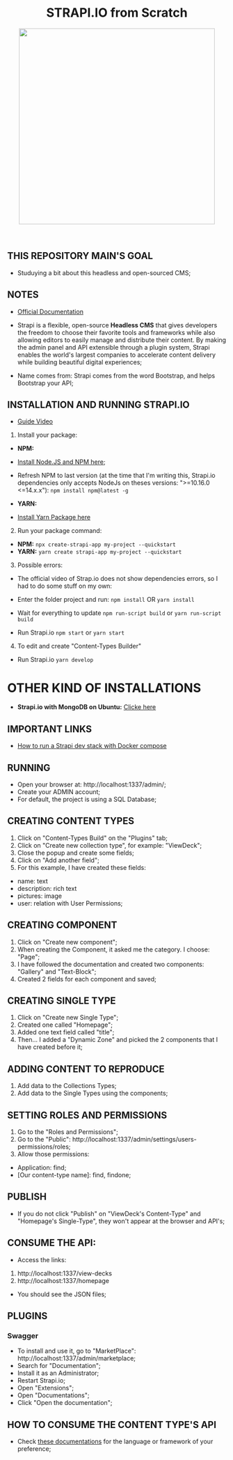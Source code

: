 <h1 align="center"><b>STRAPI.IO from Scratch</b></h1>
<p align="center">
  <img src="https://raw.githubusercontent.com/jvlessa/Strapi.io/main/media/repo_logo.png" width="450">
</p>
<br/>

## THIS REPOSITORY MAIN'S GOAL
- Studuying a bit about this headless and open-sourced CMS;

## NOTES
- [Official Documentation](https://strapi.io/documentation/developer-docs/latest/getting-started/introduction.html)
- Strapi is a flexible, open-source <b>Headless CMS</b> that gives developers the freedom to choose their favorite tools and frameworks while also allowing editors to easily manage and distribute their content. By making the admin panel and API extensible through a plugin system, Strapi enables the world's largest companies to accelerate content delivery while building beautiful digital experiences;

- Name comes from: Strapi comes from the word Bootstrap, and helps Bootstrap your API;

## INSTALLATION AND RUNNING STRAPI.IO
- [Guide Video](https://www.youtube.com/watch?v=zd0_S_FPzKg&feature=youtu.be)

1. Install your package:
- <b>NPM:</b>
- [Install Node.JS and NPM here](https://strapi.io/documentation/developer-docs/latest/installation/cli.html#step-1-make-sure-requirements-are-met);
- Refresh NPM to last version (at the time that I'm writing this, Strapi.io dependencies only accepts NodeJs on theses versions: ">=10.16.0 <=14.x.x"):
``npm install npm@latest -g``

- <b>YARN:</b>
- [Install Yarn Package here](https://yarnpkg.com/en/)

2. Run your package command:
- <b>NPM:</b>
``npx create-strapi-app my-project --quickstart``
- <b>YARN:</b>
``yarn create strapi-app my-project --quickstart``

3. Possible errors:
- The official video of Strap.io does not show dependencies errors, so I had to do some stuff on my own:
- Enter the folder project and run:
``npm install`` OR ``yarn install``

- Wait for everything to update
``npm run-script build`` or ``yarn run-script build``
- Run Strapi.io
``npm start`` or ``yarn start``

4. To edit and create "Content-Types Builder"
- Run Strapi.io
``yarn develop``

# OTHER KIND OF INSTALLATIONS
- <b>Strapi.io with MongoDB on Ubuntu:</b> [Clicke here](https://strapi.io/documentation/developer-docs/latest/guides/databases.html#mongodb-installation)

## IMPORTANT LINKS
- [How to run a Strapi dev stack with Docker compose](https://strapi.io/blog/how-to-run-a-strapi-dev-stack-with-docker-compose)

## RUNNING
- Open your browser at: http://localhost:1337/admin/;
- Create your ADMIN account;
- For default, the project is using a SQL Database;

## CREATING CONTENT TYPES
1. Click on "Content-Types Build" on the "Plugins" tab;
2. Click on "Create new collection type", for example: "ViewDeck";
3. Close the popup and create some fields;
4. Click on "Add another field";
5. For this example, I have created these fields:
- name: text
- description: rich text
- pictures: image
- user: relation with User Permissions;

## CREATING COMPONENT
1. Click on "Create new component";
2. When creating the Component, it asked me the category. I choose: "Page";
3. I have followed the documentation and created two components: "Gallery" and "Text-Block";
4. Created 2 fields for each component and saved;

## CREATING SINGLE TYPE
1. Click on "Create new Single Type";
2. Created one called "Homepage";
3. Added one text field called "title";
4. Then... I added a "Dynamic Zone" and picked the 2 components that I have created before it;

## ADDING CONTENT TO REPRODUCE
1. Add data to the Collections Types;
2. Add data to the Single Types using the components;

## SETTING ROLES AND PERMISSIONS
1. Go to the "Roles and Permissions";
2. Go to the "Public": http://localhost:1337/admin/settings/users-permissions/roles;
3. Allow those permissions:
- Application: find;
- [Our content-type name]: find, findone;

## PUBLISH
- If you do not click "Publish" on "ViewDeck's Content-Type" and "Homepage's Single-Type", they won't appear at the browser and API's;

## CONSUME THE API:
- Access the links: 
1. http://localhost:1337/view-decks
2. http://localhost:1337/homepage

- You should see the JSON files;

## PLUGINS
### Swagger
- To install and use it, go to "MarketPlace": http://localhost:1337/admin/marketplace;
- Search for "Documentation";
- Install it as an Administrator;
- Restart Strapi.io;
- Open "Extensions";
- Open "Documentations";
- Click "Open the documentation";

## HOW TO CONSUME THE CONTENT TYPE'S API
- Check [these documentations](https://strapi.io/documentation/developer-docs/latest/getting-started/quick-start.html#_9-consume-the-content-type-s-api) for the language or framework of your preference;
